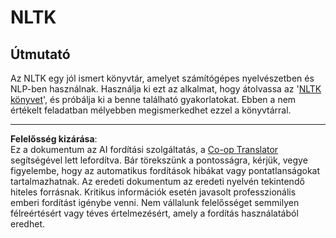 <!--
CO_OP_TRANSLATOR_METADATA:
{
  "original_hash": "bf39bceb833cd628f224941dca8041df",
  "translation_date": "2025-09-05T16:58:21+00:00",
  "source_file": "6-NLP/4-Hotel-Reviews-1/assignment.md",
  "language_code": "hu"
}
-->
# NLTK

## Útmutató

Az NLTK egy jól ismert könyvtár, amelyet számítógépes nyelvészetben és NLP-ben használnak. Használja ki ezt az alkalmat, hogy átolvassa az '[NLTK könyvet](https://www.nltk.org/book/)', és próbálja ki a benne található gyakorlatokat. Ebben a nem értékelt feladatban mélyebben megismerkedhet ezzel a könyvtárral.

---

**Felelősség kizárása**:  
Ez a dokumentum az AI fordítási szolgáltatás, a [Co-op Translator](https://github.com/Azure/co-op-translator) segítségével lett lefordítva. Bár törekszünk a pontosságra, kérjük, vegye figyelembe, hogy az automatikus fordítások hibákat vagy pontatlanságokat tartalmazhatnak. Az eredeti dokumentum az eredeti nyelvén tekintendő hiteles forrásnak. Kritikus információk esetén javasolt professzionális emberi fordítást igénybe venni. Nem vállalunk felelősséget semmilyen félreértésért vagy téves értelmezésért, amely a fordítás használatából eredhet.